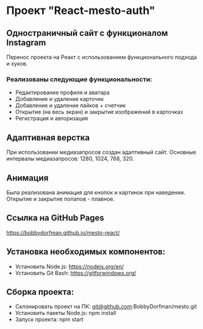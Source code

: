 # Проект "React-mesto-auth"

## Одностраничный сайт с функционалом Instagram
Перенос проекта на Реакт с использованием функционального подхода и хуков.

### Реализованы следующие функциональности:
- Редактирование профиля и аватара
- Добавление и удаление карточек
- Добавление и удаление лайков + счетчик
- Открытие (на весь экран) и закрытие изображений в карточках
- Регистрация и авторизация

## Адаптивная верстка

При использовании медиазапросов создан адаптивный сайт.
Основные интервалы медиазапросов:
1280, 1024, 768, 320.

## Анимация

Была реализована анимация для кнопок и картинок при наведении.
Открытие и закрытие попапов - плавное.

## Ссылка на GitHub Pages

https://bobbydorfman.github.io/mesto-react/

## Установка необходимых компонентов:
- Установить Node.js: https://nodejs.org/en/
- Установить Git Bash: https://gitforwindows.org/

## Сборка проекта:
- Склонировать проект на ПК: git@github.com:BobbyDorfman/mesto.git
- Установить пакеты Node.js: npm install
- Запуск проекта: npm start